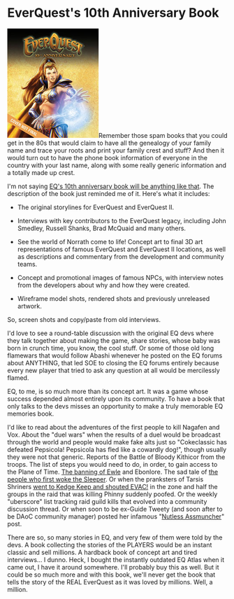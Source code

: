 # EverQuest's 10th Anniversary Book

![](../uploads/2008/08/everquest10ann.jpg "everquest10ann")Remember those spam books that you could get in the 80s that would claim to have all the genealogy of your family name and trace your roots and print your family crest and stuff? And then it would turn out to have the phone book information of everyone in the country with your last name, along with some really generic information and a totally made up crest.

I'm not saying [EQ's 10th anniversary book will be anything like that](http://www.bradygames.com/promotions/promotion.asp?promo=136637). The description of the book just reminded me of it. Here's what it includes:


 * The original storylines for EverQuest and EverQuest II.

 * Interviews with key contributors to the EverQuest legacy, including John Smedley, Russell Shanks, Brad McQuaid and many others.


 * See the world of Norrath come to life! Concept art to final 3D art representations of famous EverQuest and EverQuest II locations, as well as descriptions and commentary from the development and community teams.


 * Concept and promotional images of famous NPCs, with interview notes from the developers about why and how they were created.


 * Wireframe model shots, rendered shots and previously unreleased artwork.





So, screen shots and copy/paste from old interviews.

I'd love to see a round-table discussion with the original EQ devs where they talk together about making the game, share stories, whose baby was born in crunch time, you know, the cool stuff. Or some of those old long flamewars that would follow Abashi whenever he posted on the EQ forums about ANYTHING, that led SOE to closing the EQ forums entirely because every new player that tried to ask any question at all would be mercilessly flamed.

EQ, to me, is so much more than its concept art. It was a game whose success depended almost entirely upon its community. To have a book that only talks to the devs misses an opportunity to make a truly memorable EQ memories book.

I'd like to read about the adventures of the first people to kill Nagafen and Vox. About the "duel wars" when the results of a duel would be broadcast through the world and people would make fake alts just so "Cokeclassic has defeated Pepsicola! Pepsicola has fled like a cowardly dog!", though usually they were not that generic. Reports of the Battle of Bloody Kithicor from the troops. The list of steps you would need to do, in order, to gain access to the Plane of Time. [The banning of Ewle](http://eq2flames.com/your-guild-sucks/818-ebonlore.html) and Ebonlore. The sad tale of [the people who first woke the Sleeper](http://www.mmorchive.net/2008/03/20/ban-galore/#more-74). Or when the pranksters of Tarsis Shriners [went to Kedge Keep and shouted EVAC!](http://www.gweep.com/posts/evac.htm) in the zone and half the groups in the raid that was killing Phinny suddenly poofed. Or the weekly "uberscore" list tracking raid guild kills that evolved into a community discussion thread. Or when soon to be ex-Guide Tweety (and soon after to be DAoC community manager) posted her infamous "[Nutless Assmuncher](http://eatingbees.brokentoys.org/the-wayback-machine/try-being-a-guide-you/)" post.

There are so, so many stories in EQ, and very few of them were told by the devs. A book collecting the stories of the PLAYERS would be an instant classic and sell millions. A hardback book of concept art and tired interviews... I dunno. Heck, I bought the instantly outdated EQ Atlas when it came out, I have it around somewhere. I'll probably buy this as well. But it could be so much more and with this book, we'll never get the book that tells the story of the REAL EverQuest as it was loved by millions. Well, a million.

